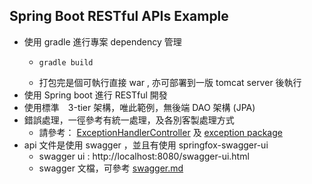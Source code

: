 Spring Boot RESTful APIs Example
---
- 使用 gradle 進行專案 dependency 管理
  - ```shell
    gradle build
    ```
  - 打包完是個可執行直接 war , 亦可部署到一版 tomcat server 後執行
- 使用 Spring boot 進行 RESTful 開發
- 使用標準　3-tier 架構，唯此範例，無後端 DAO 架構 (JPA)
- 錯誤處理，一徑參考有統一處理，及各別客製處理方式
  - 請參考： [ExceptionHandlerController](./src/main/java/tw/noah/spring/boot/api/example/control/ExceptionHandlerController.java) 及 [exception package](./src/main/java/tw/noah/spring/boot/api/example/exception/)
- api 文件是使用 swagger ，並且有使用 springfox-swagger-ui
  - swagger ui : http://localhost:8080/swagger-ui.html
  - swagger 文檔，可參考 [swagger.md](doc/swagger.md)

